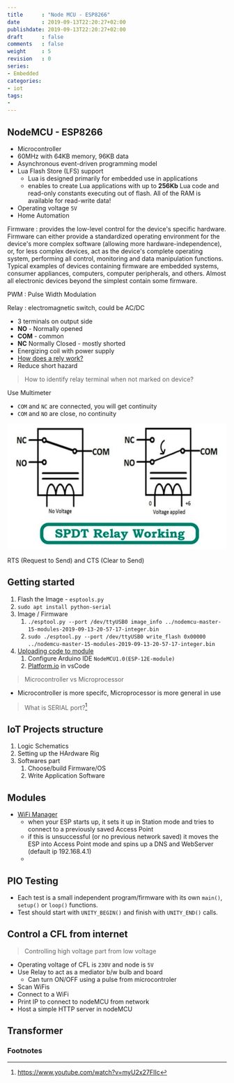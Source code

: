 ```yaml
---
title      : "Node MCU - ESP8266"
date       : 2019-09-13T22:20:27+02:00
publishdate: 2019-09-13T22:20:27+02:00
draft      : false
comments   : false
weight     : 5
revision   : 0
series:
- Embedded
categories:
- iot
tags:
- 
---
```


## NodeMCU - ESP8266

* Microcontroller
* 60MHz with 64KB memory, 96KB data
* Asynchronous event-driven programming model
* Lua Flash Store (LFS) support
  * Lua is designed primarily for embedded use in applications
  * enables to create Lua applications with up to **256Kb** Lua code and read-only constants executing out of flash. All of the RAM is available for read-write data!
* Operating voltage `5V`
* Home Automation

<!-- more -->
Firmware
: provides the low-level control for the device's specific hardware. Firmware can either provide a standardized operating environment for the device's more complex software (allowing more hardware-independence), or, for less complex devices, act as the device's complete operating system, performing all control, monitoring and data manipulation functions. Typical examples of devices containing firmware are embedded systems, consumer appliances, computers, computer peripherals, and others. Almost all electronic devices beyond the simplest contain some firmware.

PWM
: Pulse Width Modulation

Relay
: electromagnetic switch, could be AC/DC
* 3 terminals on output side
* **NO** - Normally opened
* **COM** - common
* **NC** Normally Closed - mostly shorted
* Energizing coil with power supply
* [How does a rely work?](https://www.youtube.com/watch?v=clV_HtQenOk)
* Reduce short hazard

> How to identify relay terminal when not marked on device?

Use Multimeter

* `COM` and `NC` are connected, you will get continuity
* `COM` and `NO` are close, no continuity

![relay-work.png](relay-work.png)

RTS (Request to Send) and CTS (Clear to Send)

## Getting started

1. Flash the Image - `esptools.py`
2. `sudo apt install python-serial`
3. Image / Firmware
   1. `./esptool.py --port /dev/ttyUSB0 image_info ../nodemcu-master-15-modules-2019-09-13-20-57-17-integer.bin`
   2. `sudo ./esptool.py --port /dev/ttyUSB0 write_flash 0x00000 ../nodemcu-master-15-modules-2019-09-13-20-57-17-integer.bin`
4. [Uploading code to module](https://frightanic.com/iot/tools-ides-nodemcu/)
   1. Configure Arduino IDE `NodeMCU1.0(ESP-12E-module)`
   2. [Platform.io](https://platformio.org/) in vsCode

> Microcontroller vs Microprocessor

* Microcontroller is more specifc, Microprocessor is more general in use

> What is SERIAL port?[^1]

## IoT Projects structure

1. Logic Schematics
2. Setting up the HArdware Rig
3. Softwares part
   1. Choose/build Firmware/OS
   2. Write Application Software

## Modules

* [WiFi Manager](https://github.com/tzapu/WiFiManager)
  * when your ESP starts up, it sets it up in Station mode and tries to connect to a previously saved Access Point
  * if this is unsuccessful (or no previous network saved) it moves the ESP into Access Point mode and spins up a DNS and WebServer (default ip 192.168.4.1)
  * 

## PIO Testing

* Each test is a small independent program/firmware with its own `main()`, `setup()` or `loop()` functions.
* Test should start with `UNITY_BEGIN()` and finish with `UNITY_END()` calls.

## Control a CFL from internet

> Controlling high voltage part from low voltage

* Operating voltage of CFL is `230V` and node is `5V`
* Use Relay to act as a mediator b/w bulb and board
  * Can turn ON/OFF using a pulse from microcontroler
* Scan WiFis
* Connect to a WiFi
* Print IP to connect to nodeMCU from network
* Host a simple HTTP server in nodeMCU

## Transformer


### Footnotes

[^1]: https://www.youtube.com/watch?v=myU2x27FIIc
[^2]:
